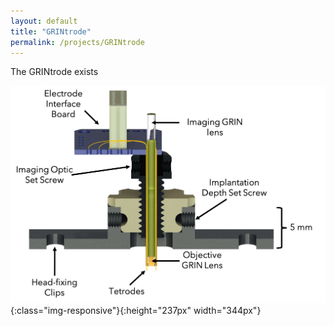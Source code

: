 ```yaml
---
layout: default
title: "GRINtrode"
permalink: /projects/GRINtrode
---
```

The GRINtrode exists

![GRINtrode](GRINtrode.png){:class="img-responsive"}{:height="237px" width="344px"}